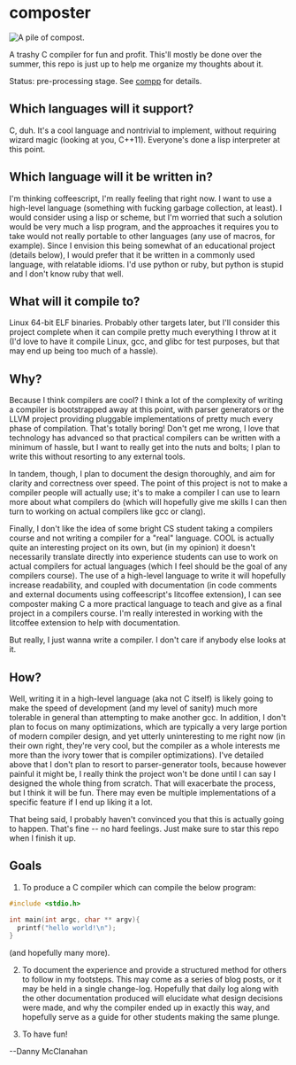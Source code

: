 composter
=========

![A pile of compost.](http://compostcab.com/wp-content/uploads/2012/11/sprout.png)

A trashy C compiler for fun and profit. This'll mostly be done over the summer, this repo is just up to help me organize my thoughts about it.

Status: pre-processing stage. See [compp](https://github.com/cosmicexplorer/compp) for details.

## Which languages will it support?

C, duh. It's a cool language and nontrivial to implement, without requiring wizard magic (looking at you, C++11). Everyone's done a lisp interpreter at this point.

## Which language will it be written in?

I'm thinking coffeescript, I'm really feeling that right now. I want to use a high-level language (something with fucking garbage collection, at least). I would consider using a lisp or scheme, but I'm worried that such a solution would be very much a lisp program, and the approaches it requires you to take would not really portable to other languages (any use of macros, for example). Since I envision this being somewhat of an educational project (details below), I would prefer that it be written in a commonly used language, with relatable idioms. I'd use python or ruby, but python is stupid and I don't know ruby that well.

## What will it compile to?

Linux 64-bit ELF binaries. Probably other targets later, but I'll consider this project complete when it can compile pretty much everything I throw at it (I'd love to have it compile Linux, gcc, and glibc for test purposes, but that may end up being too much of a hassle).

## Why?

Because I think compilers are cool? I think a lot of the complexity of writing a compiler is bootstrapped away at this point, with parser generators or the LLVM project providing pluggable implementations of pretty much every phase of compilation. That's totally boring! Don't get me wrong, I love that technology has advanced so that practical compilers can be written with a minimum of hassle, but I want to really get into the nuts and bolts; I plan to write this without resorting to any external tools.

In tandem, though, I plan to document the design thoroughly, and aim for clarity and correctness over speed. The point of this project is not to make a compiler people will actually use; it's to make a compiler I can use to learn more about what compilers do (which will hopefully give me skills I can then turn to working on actual compilers like gcc or clang).

Finally, I don't like the idea of some bright CS student taking a compilers course and not writing a compiler for a "real" language. COOL is actually quite an interesting project on its own, but (in my opinion) it doesn't necessarily translate directly into experience students can use to work on actual compilers for actual languages (which I feel should be the goal of any compilers course). The use of a high-level language to write it will hopefully increase readability, and coupled with documentation (in code comments and external documents using coffeescript's litcoffee extension), I can see composter making C a more practical language to teach and give as a final project in a compilers course. I'm really interested in working with the litcoffee extension to help with documentation.

But really, I just wanna write a compiler. I don't care if anybody else looks at it.

## How?

Well, writing it in a high-level language (aka not C itself) is likely going to make the speed of development (and my level of sanity) much more tolerable in general than attempting to make another gcc. In addition, I don't plan to focus on many optimizations, which are typically a very large portion of modern compiler design, and yet utterly uninteresting to me right now (in their own right, they're very cool, but the compiler as a whole interests me more than the ivory tower that is compiler optimizations). I've detailed above that I don't plan to resort to parser-generator tools, because however painful it might be, I really think the project won't be done until I can say I designed the whole thing from scratch. That will exacerbate the process, but I think it will be fun. There may even be multiple implementations of a specific feature if I end up liking it a lot.

That being said, I probably haven't convinced you that this is actually going to happen. That's fine -- no hard feelings. Just make sure to star this repo when I finish it up.

## Goals

1. To produce a C compiler which can compile the below program:
  ```c
  #include <stdio.h>

  int main(int argc, char ** argv){
    printf("hello world!\n");
  }
  ```
  (and hopefully many more).

2. To document the experience and provide a structured method for others to follow in my footsteps. This may come as a series of blog posts, or it may be held in a single change-log. Hopefully that daily log along with the other documentation produced will elucidate what design decisions were made, and why the compiler ended up in exactly this way, and hopefully serve as a guide for other students making the same plunge.

3. To have fun!

--Danny McClanahan
